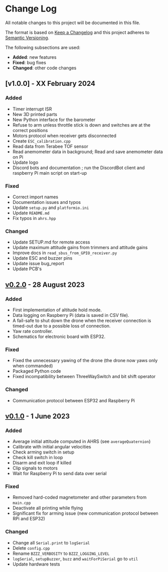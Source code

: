 # Change Log

All notable changes to this project will be documented in this file.

The format is based on [Keep a Changelog](http://keepachangelog.com/)
and this project adheres to [Semantic Versioning](http://semver.org/).

The following subsections are used:

- **Added**: new features
- **Fixed**: bug fixes
- **Changed**: other code changes


<!-- ---------------------
      v1.0.0
     --------------------- -->

## [v1.0.0] - XX February 2024

### Added

- Timer interrupt ISR 
- New 3D printed parts 
- New Python interface for the barometer 
- Refuse to arm unless throttle stick is down and switches are at the correct positions
- Motors protocol when receiver gets disconnected 
- Create `ESC_calibration.cpp`
- Read data from Terabee TOF sensor
- Read anemometer data in background; Read and save anemometer data on Pi
- Update logo
- Discord bots and documentation ; run the DiscordBot client and raspberry Pi main script on start-up

### Fixed

- Correct import names
- Documentation issues and typos
- Update `setup.py` and `platformio.ini`
- Update `README.md`
- Fix typos in `ahrs.hpp`

### Changed

- Update SETUP.md for remote access
- Update maximum attitude gains from trimmers and attitude gains
- Improve docs in `read_sbus_from_GPIO_receiver.py`
- Update ESC and buzzer pins 
- Update issue bug_report
- Update PCB's


<!-- ---------------------
      v0.2.0
     --------------------- -->

## [v0.2.0] - 28 August 2023

### Added

- First implementation of altitude hold mode.
- Data logging on Raspberry Pi (data is saved in CSV file).
- A fail-safe to shut down the drone when the receiver connection is timed-out due to a possible loss of connection.
- Yaw rate controller.
- Schematics for electronic board with ESP32.


### Fixed

- Fixed the unnecessary yawing of the drone (the drone now yaws only when commanded)
- Packaged Python code
- Fixed incompatibility between ThreeWaySwitch and bit shift operator

### Changed

- Communication protocol between ESP32 and Raspberry Pi


<!-- ---------------------
      v0.1.0
     --------------------- -->
## [v0.1.0] - 1 June 2023

### Added

- Average initial attitude computed in AHRS (see `averageQuaternion`)
- Calibrate with initial angular velocities
- Check arming switch in setup
- Check kill switch in loop
- Disarm and exit loop if killed
- Clip signals to motors
- Wait for Raspberry Pi to send data over serial

### Fixed

- Removed hard-coded magnetometer and other parameters from `main.cpp`
- Deactivate all printing while flying
- Significant fix for arming issue (new communication protocol between RPi and ESP32)

### Changed

- Change all `Serial.print` to `logSerial`
- Delete `config.cpp`
- Rename `BZZZ_VERBOSITY` to `BZZZ_LOGGING_LEVEL`
- `logSerial`, `setupBuzzer`, `buzz` and `waitForPiSerial` go to `util`
- Update hardware tests

[v0.1.0]: https://github.com/QUB-ASL/bzzz/releases/tag/v0.1.1
[v0.2.0]: https://github.com/QUB-ASL/bzzz/releases/tag/v0.2.0